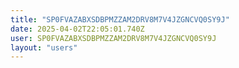 ```yaml
---
title: "SP0FVAZABXSDBPMZZAM2DRV8M7V4JZGNCVQ0SY9J"
date: 2025-04-02T22:05:01.740Z
user: SP0FVAZABXSDBPMZZAM2DRV8M7V4JZGNCVQ0SY9J
layout: "users"
---
```

    